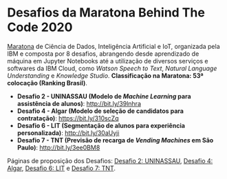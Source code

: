 # Desafios da Maratona Behind The Code 2020

[Maratona](https://maratona.dev/pt) de Ciência de Dados, Inteligência Artificial e IoT, organizada pela IBM e composta por 8 desafios, abrangendo desde aprendizado de máquina em Jupyter Notebooks até a utilização de diversos serviços e softwares da IBM Cloud, como *Watson Speech to Text*, *Natural Language Understanding* e *Knowledge Studio*. **Classificação na Maratona: 53ª colocação (Ranking Brasil)**. 

* **Desafio 2 - UNINASSAU (Modelo de *Machine Learning* para assistência de alunos)**: http://bit.ly/39lnhra
* **Desafio 4 - Algar (Modelo de seleção de candidatos para contratação)**: https://bit.ly/310scZq
* **Desafio 6 - LIT (Segmentação de alunos para experiência personalizada)**: http://bit.ly/30aUyji
* **Desafio 7 - TNT (Previsão de recarga de *Vending Machines* em São Paulo)**: http://bit.ly/3ee0BM8

Páginas de proposição dos Desafios: [Desafio 2: UNINASSAU](https://github.com/maratonadev-br/desafio-2-2020), [Desafio 4: Algar](https://github.com/maratonadev-br/desafio-4-2020), [Desafio 6: LIT](https://github.com/maratonadev-br/desafio-6-2020) e [Desafio 7: TNT](https://github.com/maratonadev-br/desafio-7-2020).
